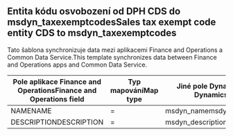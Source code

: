 ## <a name="sales-tax-exempt-code-entity-cds-to-msdyn_taxexemptcodes"></a><span data-ttu-id="8691e-101">Entita kódu osvobození od DPH CDS do msdyn_taxexemptcodes</span><span class="sxs-lookup"><span data-stu-id="8691e-101">Sales tax exempt code entity CDS to msdyn_taxexemptcodes</span></span>

<span data-ttu-id="8691e-102">Tato šablona synchronizuje data mezi aplikacemi Finance and Operations a Common Data Service.</span><span class="sxs-lookup"><span data-stu-id="8691e-102">This template synchronizes data between Finance and Operations apps and Common Data Service.</span></span>

<span data-ttu-id="8691e-103">Pole aplikace Finance and Operations</span><span class="sxs-lookup"><span data-stu-id="8691e-103">Finance and Operations field</span></span> | <span data-ttu-id="8691e-104">Typ mapování</span><span class="sxs-lookup"><span data-stu-id="8691e-104">Map type</span></span> | <span data-ttu-id="8691e-105">Jiné pole Dynamics 365</span><span class="sxs-lookup"><span data-stu-id="8691e-105">Other Dynamics 365 field</span></span> | <span data-ttu-id="8691e-106">Výchozí hodnota</span><span class="sxs-lookup"><span data-stu-id="8691e-106">Default value</span></span>
---|---|---|---
<span data-ttu-id="8691e-107">NAME</span><span class="sxs-lookup"><span data-stu-id="8691e-107">NAME</span></span> | = | <span data-ttu-id="8691e-108">msdyn_name</span><span class="sxs-lookup"><span data-stu-id="8691e-108">msdyn_name</span></span> | 
<span data-ttu-id="8691e-109">DESCRIPTION</span><span class="sxs-lookup"><span data-stu-id="8691e-109">DESCRIPTION</span></span> | = | <span data-ttu-id="8691e-110">msdyn_description</span><span class="sxs-lookup"><span data-stu-id="8691e-110">msdyn_description</span></span> | 
